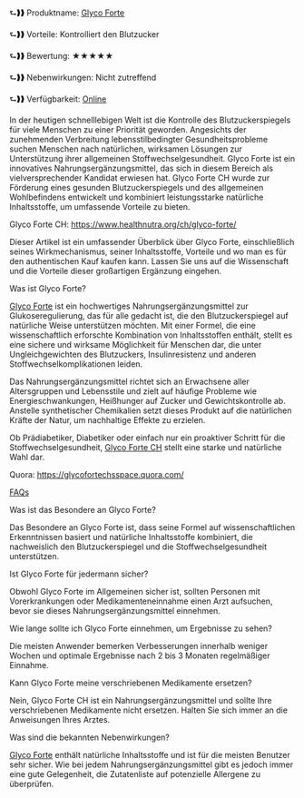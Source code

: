<p>⮑❱❱ Produktname:&nbsp;<a href="https://www.healthnutra.org/ch/glyco-forte/" target="_blank" rel="nofollow" data-saferedirecturl="https://www.google.com/url?hl=en&amp;q=https://www.healthnutra.org/ch/glyco-forte/&amp;source=gmail&amp;ust=1735277123210000&amp;usg=AOvVaw3ZbH4kfOLKG77fkcyNvqPb"><u>Glyco Forte</u></a></p>
<p>⮑❱❱ Vorteile:&nbsp;Kontrolliert den Blutzucker</p>
<p>⮑❱❱ Bewertung:&nbsp;★★★★★</p>
<p>⮑❱❱ Nebenwirkungen:&nbsp;Nicht zutreffend</p>
<p>⮑❱❱ Verf&uuml;gbarkeit:&nbsp;<a href="https://www.healthnutra.org/ch/glyco-forte/" target="_blank" rel="nofollow" data-saferedirecturl="https://www.google.com/url?hl=en&amp;q=https://www.healthnutra.org/ch/glyco-forte/&amp;source=gmail&amp;ust=1735277123210000&amp;usg=AOvVaw3ZbH4kfOLKG77fkcyNvqPb"><u>Online</u></a></p>
<p>In der heutigen schnelllebigen Welt ist die Kontrolle des Blutzuckerspiegels f&uuml;r viele Menschen zu einer Priorit&auml;t geworden. Angesichts der zunehmenden Verbreitung lebensstilbedingter Gesundheitsprobleme suchen Menschen nach nat&uuml;rlichen, wirksamen L&ouml;sungen zur Unterst&uuml;tzung ihrer allgemeinen Stoffwechselgesundheit. Glyco Forte ist ein innovatives Nahrungserg&auml;nzungsmittel, das sich in diesem Bereich als vielversprechender Kandidat erwiesen hat. Glyco Forte CH wurde zur F&ouml;rderung eines gesunden Blutzuckerspiegels und des allgemeinen Wohlbefindens entwickelt und kombiniert leistungsstarke nat&uuml;rliche Inhaltsstoffe, um umfassende Vorteile zu bieten.</p>
<p>Glyco Forte CH:&nbsp;<a href="https://www.healthnutra.org/ch/glyco-forte/" target="_blank" rel="nofollow" data-saferedirecturl="https://www.google.com/url?hl=en&amp;q=https://www.healthnutra.org/ch/glyco-forte/&amp;source=gmail&amp;ust=1735277123210000&amp;usg=AOvVaw3ZbH4kfOLKG77fkcyNvqPb"><u>https://www.healthnutra.org/ch/glyco-forte/</u></a></p>
<p>Dieser Artikel ist ein umfassender &Uuml;berblick &uuml;ber Glyco Forte, einschlie&szlig;lich seines Wirkmechanismus, seiner Inhaltsstoffe, Vorteile und wo man es f&uuml;r den authentischen Kauf kaufen kann. Lassen Sie uns auf die Wissenschaft und die Vorteile dieser gro&szlig;artigen Erg&auml;nzung eingehen.</p>
<p>Was ist Glyco Forte?</p>
<p><a href="https://www.healthnutra.org/ch/glyco-forte/" target="_blank" rel="nofollow" data-saferedirecturl="https://www.google.com/url?hl=en&amp;q=https://www.healthnutra.org/ch/glyco-forte/&amp;source=gmail&amp;ust=1735277123210000&amp;usg=AOvVaw3ZbH4kfOLKG77fkcyNvqPb"><u>Glyco Forte</u></a>&nbsp;ist ein hochwertiges Nahrungserg&auml;nzungsmittel zur Glukoseregulierung, das f&uuml;r alle gedacht ist, die den Blutzuckerspiegel auf nat&uuml;rliche Weise unterst&uuml;tzen m&ouml;chten. Mit einer Formel, die eine wissenschaftlich erforschte Kombination von Inhaltsstoffen enth&auml;lt, stellt es eine sichere und wirksame M&ouml;glichkeit f&uuml;r Menschen dar, die unter Ungleichgewichten des Blutzuckers, Insulinresistenz und anderen Stoffwechselkomplikationen leiden.</p>
<p>Das Nahrungserg&auml;nzungsmittel richtet sich an Erwachsene aller Altersgruppen und Lebensstile und zielt auf h&auml;ufige Probleme wie Energieschwankungen, Hei&szlig;hunger auf Zucker und Gewichtskontrolle ab. Anstelle synthetischer Chemikalien setzt dieses Produkt auf die nat&uuml;rlichen Kr&auml;fte der Natur, um nachhaltige Effekte zu erzielen.</p>
<p>Ob Pr&auml;diabetiker, Diabetiker oder einfach nur ein proaktiver Schritt f&uuml;r die Stoffwechselgesundheit,&nbsp;<a href="https://www.healthnutra.org/ch/glyco-forte/" target="_blank" rel="nofollow" data-saferedirecturl="https://www.google.com/url?hl=en&amp;q=https://www.healthnutra.org/ch/glyco-forte/&amp;source=gmail&amp;ust=1735277123210000&amp;usg=AOvVaw3ZbH4kfOLKG77fkcyNvqPb"><u>Glyco Forte CH</u></a>&nbsp;stellt eine starke und nat&uuml;rliche Wahl dar.</p>
<p>Quora:&nbsp;<u><a href="https://glycofortechsspace.quora.com/">https://glycofortechsspace.quora.com/</a></u></p>
<p><u>FAQs</u></p>
<p>Was ist das Besondere an Glyco Forte?</p>
<p>Das Besondere an Glyco Forte ist, dass seine Formel auf wissenschaftlichen Erkenntnissen basiert und nat&uuml;rliche Inhaltsstoffe kombiniert, die nachweislich den Blutzuckerspiegel und die Stoffwechselgesundheit unterst&uuml;tzen.</p>
<p>Ist Glyco Forte f&uuml;r jedermann sicher?</p>
<p>Obwohl Glyco Forte im Allgemeinen sicher ist, sollten Personen mit Vorerkrankungen oder Medikamenteneinnahme einen Arzt aufsuchen, bevor sie dieses Nahrungserg&auml;nzungsmittel einnehmen.</p>
<p>Wie lange sollte ich Glyco Forte einnehmen, um Ergebnisse zu sehen?</p>
<p>Die meisten Anwender bemerken Verbesserungen innerhalb weniger Wochen und optimale Ergebnisse nach 2 bis 3 Monaten regelm&auml;&szlig;iger Einnahme.</p>
<p>Kann Glyco Forte meine verschriebenen Medikamente ersetzen?</p>
<p>Nein, Glyco Forte CH ist ein Nahrungserg&auml;nzungsmittel und sollte Ihre verschriebenen Medikamente nicht ersetzen. Halten Sie sich immer an die Anweisungen Ihres Arztes.</p>
<p>Was sind die bekannten Nebenwirkungen?</p>
<p><a href="https://www.healthnutra.org/ch/glyco-forte/" target="_blank" rel="nofollow" data-saferedirecturl="https://www.google.com/url?hl=en&amp;q=https://www.healthnutra.org/ch/glyco-forte/&amp;source=gmail&amp;ust=1735277123211000&amp;usg=AOvVaw37Tdh2wHqY9UC1IiPvsYBy"><u>Glyco Forte</u></a>&nbsp;enth&auml;lt nat&uuml;rliche Inhaltsstoffe und ist f&uuml;r die meisten Benutzer sehr sicher. Wie bei jedem Nahrungserg&auml;nzungsmittel gibt es jedoch immer eine gute Gelegenheit, die Zutatenliste auf potenzielle Allergene zu &uuml;berpr&uuml;fen.</p>
